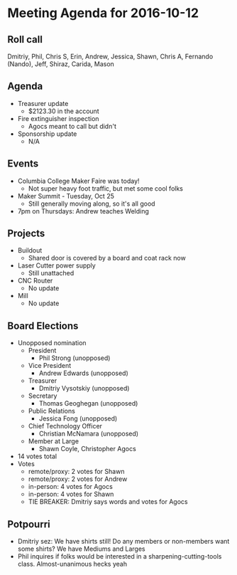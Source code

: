 Meeting Agenda for 2016-10-12
==============================

Roll call
---------
Dmitriy, Phil, Chris S, Erin, Andrew, Jessica, Shawn, Chris A, Fernando (Nando), Jeff, Shiraz, Carida, Mason

Agenda
------

- Treasurer update
  - $2123.30 in the account
- Fire extinguisher inspection
  - Agocs meant to call but didn't
- Sponsorship update
  - N/A

Events
------

- Columbia College Maker Faire was today!
  - Not super heavy foot traffic, but met some cool folks
- Maker Summit - Tuesday, Oct 25
  - Still generally moving along, so it's all good
- 7pm on Thursdays: Andrew teaches Welding

Projects
--------

- Buildout
  - Shared door is covered by a board and coat rack now
- Laser Cutter power supply
  - Still unattached
- CNC Router
  - No update
- Mill
  - No update

Board Elections
---------------
- Unopposed nomination
  - President
    - Phil Strong (unopposed)
  - Vice President
    - Andrew Edwards (unopposed)
  - Treasurer
    - Dmitriy Vysotskiy (unopposed)
  - Secretary
    - Thomas Geoghegan (unopposed)
  - Public Relations
    - Jessica Fong (unopposed)
  - Chief Technology Officer
    - Christian McNamara (unopposed)
  - Member at Large
    - Shawn Coyle, Christopher Agocs
- 14 votes total
- Votes
  - remote/proxy: 2 votes for Shawn
  - remote/proxy: 2 votes for Andrew
  - in-person: 4 votes for Agocs
  - in-person: 4 votes for Shawn
  - TIE BREAKER: Dmitriy says words and votes for Agocs

Potpourri
---------
- Dmitriy sez: We have shirts still! Do any members or non-members want some shirts? We have Mediums and Larges
- Phil inquires if folks would be interested in a sharpening-cutting-tools class. Almost-unanimous hecks yeah

